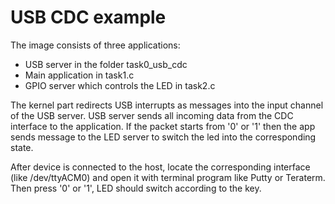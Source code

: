 USB CDC example
===============

The image consists of three applications:

- USB server in the folder task0_usb_cdc
- Main application in task1.c
- GPIO server which controls the LED in task2.c

The kernel part redirects USB interrupts as messages into the input channel 
of the USB server. USB server sends all incoming data from the CDC interface 
to the application. If the packet starts from '0' or '1' then the app sends
message to the LED server to switch the led into the corresponding state.

After device is connected to the host, locate the corresponding interface 
(like /dev/ttyACM0) and open it with terminal program like Putty or 
Teraterm. Then press '0' or '1', LED should switch according to the key.

